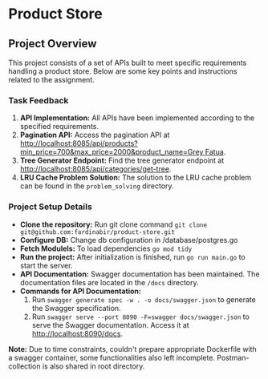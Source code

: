 # Product Store

## Project Overview

This project consists of a set of APIs built to meet specific requirements handling a product store. Below are some key points and instructions related to the assignment.

### Task Feedback

1. **API Implementation:** All APIs have been implemented according to the specified requirements.
2. **Pagination API:** Access the pagination API at [http://localhost:8085/api/products?min_price=700&max_price=2000&product_name=Grey Fatua](http://localhost:8085/api/products?min_price=700&max_price=2000&product_name=Grey%20Fatua).
3. **Tree Generator Endpoint:** Find the tree generator endpoint at [http://localhost:8085/api/categories/get-tree](http://localhost:8085/api/categories/get-tree).
4. **LRU Cache Problem Solution:** The solution to the LRU cache problem can be found in the `problem_solving` directory.

### Project Setup Details
- **Clone the repository:** Run git clone command
    `git clone git@github.com:fardinabir/product-store.git`
- **Configure DB:** Change db configuration in /database/postgres.go
- **Fetch Modulels:** To load dependencies
`go mod tidy`
- **Run the project:** After initialization is finished, run `go run main.go` to start the server.
- **API Documentation:** Swagger documentation has been maintained. The documentation files are located in the `/docs` directory.
- **Commands for API Documentation:**
    1. Run `swagger generate spec -w . -o docs/swagger.json` to generate the Swagger specification.
    2. Run `swagger serve --port 8090 -F=swagger docs/swagger.json` to serve the Swagger documentation. Access it at [http://localhost:8090/docs](http://localhost:8090/docs).

**Note:** Due to time constraints, couldn't prepare appropriate Dockerfile with a swagger container, some functionalities also left incomplete. Postman-collection is also shared in root directory.

